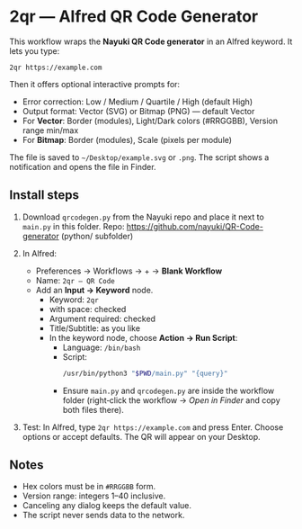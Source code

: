 # 2qr — Alfred QR Code Generator

This workflow wraps the **Nayuki QR Code generator** in an Alfred keyword.
It lets you type:

```
2qr https://example.com
```

Then it offers optional interactive prompts for:
- Error correction: Low / Medium / Quartile / High (default High)
- Output format: Vector (SVG) or Bitmap (PNG) — default Vector
- For **Vector**: Border (modules), Light/Dark colors (#RRGGBB), Version range min/max
- For **Bitmap**: Border (modules), Scale (pixels per module)

The file is saved to `~/Desktop/example.svg` or `.png`.
The script shows a notification and opens the file in Finder.

## Install steps

1) Download `qrcodegen.py` from the Nayuki repo and place it next to `main.py` in this folder.
   Repo: https://github.com/nayuki/QR-Code-generator  (python/ subfolder)

2) In Alfred:
   - Preferences → Workflows → + → **Blank Workflow**
   - Name: `2qr – QR Code`
   - Add an **Input → Keyword** node.
     - Keyword: `2qr`
     - with space: checked
     - Argument required: checked
     - Title/Subtitle: as you like
     - In the keyword node, choose **Action → Run Script**:
       - Language: `/bin/bash`
       - Script:
         ```bash
         /usr/bin/python3 "$PWD/main.py" "{query}"
         ```
       - Ensure `main.py` and `qrcodegen.py` are inside the workflow folder
         (right‑click the workflow → *Open in Finder* and copy both files there).

3) Test: In Alfred, type `2qr https://example.com` and press Enter.
   Choose options or accept defaults. The QR will appear on your Desktop.

## Notes
- Hex colors must be in `#RRGGBB` form.
- Version range: integers 1–40 inclusive.
- Canceling any dialog keeps the default value.
- The script never sends data to the network.
